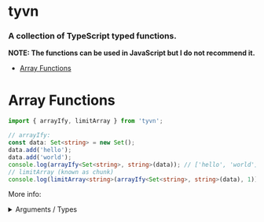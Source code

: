 # tyvn

### A collection of TypeScript typed functions.
**NOTE: The functions can be used in JavaScript but I do not recommend it.**

- [Array Functions](#array-functions)

# Array Functions

```ts
import { arrayIfy, limitArray } from 'tyvn';

// arrayIfy:
const data: Set<string> = new Set();
data.add('hello');
data.add('world');
console.log(arrayIfy<Set<string>, string>(data)); // ['hello', 'world'];
// limitArray (known as chunk)
console.log(limitArray<string>(arrayIfy<Set<string>, string>(data), 1)); // [ [ 'hello' ], [ 'world' ] ]
```

More info:

<details>
<summary>Arguments / Types</summary>

- - - : Typed argument, ie T/R
- - : Param

- arrayIfy:
- - - T: Type that will be expected for the input argument
- - - R: Type that the array should expect to return.
- - input: T: Something inputted. Must have same type as T.

- limitArray
- - - R: Expected type for the Array. Do not wrap inside Array<> unless the input is an Array inside an Array.
- - arr: Array&lt;R&gt;: Input. Must be an array of the type you specified.
- - length: number: What the max length of each sub array is.
</details>
